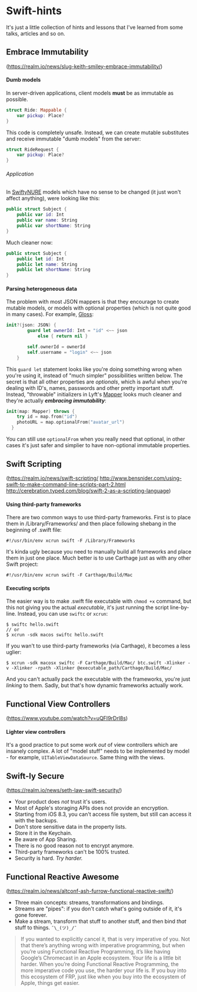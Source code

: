 # Swift-hints
It's just a little collection of hints and lessons that I've learned from some talks, articles and so on.

## Embrace Immutability
(https://realm.io/news/slug-keith-smiley-embrace-immutability/)

#### Dumb models
In server-driven applications, client models **must** be as immutable as possible.
```swift
struct Ride: Mappable {
    var pickup: Place?
}
```
This code is completely unsafe. Instead, we can create mutable substitutes and receive immutable "dumb models" from the server:
```swift
struct RideRequest {
    var pickup: Place?
}
```
###### Application
In [SwiftyNURE](https://github.com/dreymonde/SwiftyNURE) models which have no sense to be changed (it just won't affect anything), were looking like this:
```swift
public struct Subject {
    public var id: Int
    public var name: String
    public var shortName: String
}
```
Much cleaner now:
```swift
public struct Subject {
    public let id: Int
    public let name: String
    public let shortName: String
}
```
#### Parsing heterogeneous data
The problem with most JSON mappers is that they encourage to create mutable models, or models with optional properties (which is not quite good in many cases). For example, [Gloss](https://github.com/hkellaway/Gloss):
```swift
init?(json: JSON) {
        guard let ownerId: Int = "id" <~~ json
            else { return nil }

        self.ownerId = ownerId
        self.username = "login" <~~ json
    }
```
This `guard let` statement looks like you're doing something wrong when you're using it, instead of "much simpler" possibilities written below. The secret is that all other properties are *optionals*, which is awful when you're dealing with ID's, names, passwords and other pretty important stuff. Instead, "throwable" initializers in Lyft's [Mapper](https://github.com/lyft/mapper) looks much cleaner and they're actually ***embracing immutability***:
```swift
init(map: Mapper) throws {
    try id = map.from("id")
    photoURL = map.optionalFrom("avatar_url")
  }
```
You can still use `optionalFrom` when you really need that optional, in other cases it's just safer and simplier to have non-optional immutable properties.

## Swift Scripting
(https://realm.io/news/swift-scripting/ 
http://www.bensnider.com/using-swift-to-make-command-line-scripts-part-2.html
http://cerebration.typed.com/blog/swift-2-as-a-scripting-language)

#### Using third-party frameworks
There are two common ways to use third-party frameworks. First is to place them in /Library/Frameworks/ and then place following shebang in the beginning of .swift file:
```
#!/usr/bin/env xcrun swift -F /Library/Frameworks
```
It's kinda ugly because you need to manually build all frameworks and place them in just one place. Much better is to use Carthage just as with any other Swift project:
```
#!/usr/bin/env xcrun swift -F Carthage/Build/Mac
```

#### Executing scripts
The easier way is to make .swift file executable with `chmod +x` command, but this not giving you the actual *executable*, it's just running the script line-by-line. Instead, you can use `swiftc` or `xcrun`:
```
$ swiftc hello.swift
// or
$ xcrun -sdk macos swiftc hello.swift
```
If you wan't to use third-party frameworks (via Carthage), it becomes a less uglier:
```
$ xcrun -sdk macosx swiftc -F Carthage/Build/Mac/ btc.swift -Xlinker -v -Xlinker -rpath -Xlinker @executable_path/Carthage/Build/Mac/
```
And you can't actually pack the executable with the frameworks, you're just *linking* to them. Sadly, but that's how dynamic frameworks actually work.

## Functional View Controllers
(https://www.youtube.com/watch?v=uQFI9rDrl8s)

#### Lighter view controllers
It's a good practice to put some work *out* of view controllers which are insanely complex. A lot of "model stuff" needs to be implemented by model - for example, `UITableViewDataSource`. Same thing with the views.

## Swift-ly Secure
(https://realm.io/news/seth-law-swift-security/)

- Your product does *not* trust it's users.
- Most of Apple's storaging APIs does not provide an encryption.
- Starting from iOS 8.3, you can't access file system, but still can access it with the backups.
- Don't store sensitive data in the property lists.
- Store it in the Keychain.
- Be aware of App Sharing.
- There is no good reason not to encrypt anymore.
- Third-party frameworks can't be 100% trusted.
- Security is hard. *Try harder.*

## Functional Reactive Awesome
(https://realm.io/news/altconf-ash-furrow-functional-reactive-swift/)

- Three main concepts: streams, transformations and bindings.
- Streams are "pipes": if you don't catch what's going outside of it, it's gone forever.
- Make a stream, transform that stuff to another stuff, and then bind *that* stuff to things. `¯\_(ツ)_/¯`
 
> If you wanted to explicitly cancel it, that is very imperative of you. Not that there’s anything wrong with imperative programming, but when you’re using Functional Reactive Programming, it’s like having Google’s Chromecast in an Apple ecosystem. Your life is a little bit harder. When you’re doing Functional Reactive Programming, the more imperative code you use, the harder your life is. If you buy into this ecosystem of FRP, just like when you buy into the ecosystem of Apple, things get easier.
